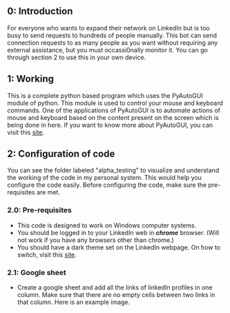## 0: Introduction
For everyone who wants to expand their network on LinkedIn but is too busy to send requests to hundreds of people manually. This bot can send connection requests to as many people as you want without requiring any external assistance, but you must occassi0nally monitor it. You can go through section 2 to use this in your own device.

## 1: Working
This is a complete python based program which uses the PyAutoGUI module of python. This module is used to control your mouse and keyboard commands. One of the applications of PyAutoGUI is to automate actions of mouse and keyboard based on the content present on the screen which is being done in here. If you want to know more about PyAutoGUI, you can visit this [site](https://pyautogui.readthedocs.io/en/latest/).

## 2: Configuration of code
You can see the folder labeled "alpha_testing" to visualize and understand the working of the code in my personal system. This would help you configure the code easily. Before configuring the code, make sure the pre-requisites are met.

### 2.0: Pre-requisites
* This code is designed to work on Windows computer systems.
* You should be logged in to your LinkedIn web in **_chrome_** browser. (Will not work if you have any browsers other than chrome.)
* You should have a dark theme set on the LinkedIn webpage. On how to switch, visit this [site](https://www.linkedin.com/help/linkedin/answer/a524473/switch-between-dark-and-light-mode#:~:text=To%20switch%20to%20either%20dark,under%20Display%2C%20click%20Dark%20mode.).

### 2.1: Google sheet
* Create a google sheet and add all the links of linkedIn profiles in one column. Make sure that there are no empty cells between two links in that column. Here is an example image.